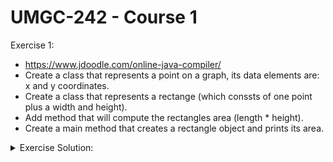 # UMGC-242 - Course 1

Exercise 1: 
- https://www.jdoodle.com/online-java-compiler/
- Create a class that represents a point on a graph, its data elements are: x and y coordinates.
- Create a class that represents a rectange (which conssts of one point plus a width and height).
- Add method that will compute the rectangles area (length * height).
- Create a main method that creates a rectangle object and prints its area.
<details>
  <summary>Exercise Solution:</summary>
  
```java
public class Exercise1 {
    public static void main(String[] args) {
        System.out.println(new Rectangle(7,5).getArea());
		
		// Does my rectangle still exist?
    }
    
    public class Point {
        public int x = 0;
        public int y = 0;
        //constructor
        public Point(int a, int b) {
            x = a;
            y = b;
        }
    }
    
    public class Rectangle {
        public int width = 0;
        public int height = 0;
        public Point origin;
    
        // four constructors
        public Rectangle() {
            origin = new Point(0, 0);
        }
        public Rectangle(Point p) {
            origin = p;
        }
        public Rectangle(int w, int h) {
            origin = new Point(0, 0);
            width = w;
            height = h;
        }
        public Rectangle(Point p, int w, int h) {
            origin = p;
            width = w;
            height = h;
        }
    
        // a method for moving the rectangle
        public void move(int x, int y) {
            origin.x = x;
            origin.y = y;
        }
    
        // a method for computing the area of the rectangle
        public int getArea() {
			int area = width * height;
            return area;
        }
    }
}
```
</details>
